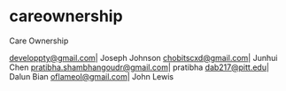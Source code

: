 # careownership
Care Ownership


developpty@gmail.com| Joseph Johnson
chobitscxd@gmail.com| Junhui Chen
pratibha.shambhangoudr@gmail.com| pratibha
dab217@pitt.edu| Dalun Bian
oflameol@gmail.com| John Lewis
